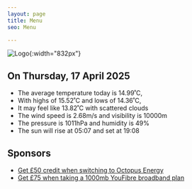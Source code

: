 ```yaml
---
layout: page
title: Menu
seo: Menu

---
```


![Logo](/images/logo.jpg){:width="832px"}

<!-- weather_marker starts -->
## On Thursday, 17 April 2025

- The average temperature today is 14.99˚C,
- With highs of 15.52˚C and lows of 14.36˚C,
- It may feel like 13.82˚C with scattered clouds
- The wind speed is 2.68m/s and visibility is 10000m
- The pressure is 1011hPa and humidity is 49%
- The sun will rise at 05:07 and set at 19:08

<!-- weather_marker ends -->

## Sponsors

- [Get £50 credit when switching to Octopus Energy](https://bit.ly/3oD1nnS)
- [Get £75 when taking a 1000mb YouFibre broadband plan](https://aklam.io/91zWhU?)




